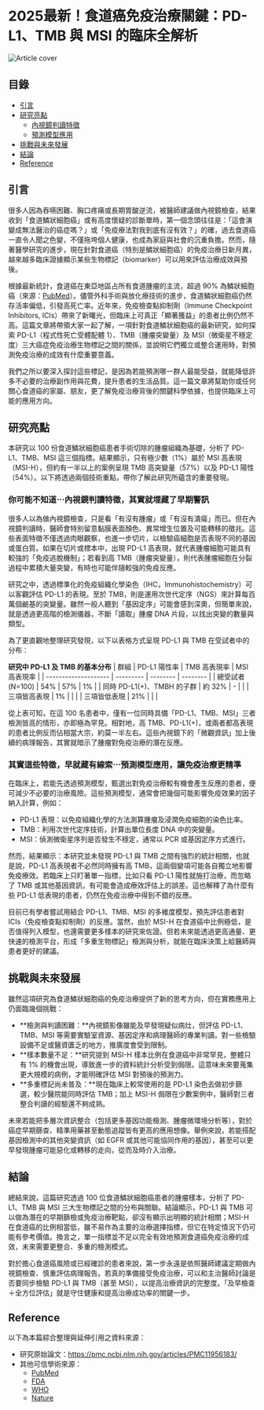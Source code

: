 # 2025最新！食道癌免疫治療關鍵：PD-L1、TMB 與 MSI 的臨床全解析
![Article cover](https://i.imgur.com/CQcZqiP.png)

## 目錄

* [引言](#introduction)
* [研究亮點](#highlights)  
   * [內視鏡判讀特徵](#feature1)  
   * [預測模型應用](#feature2)
* [挑戰與未來發展](#future-work)
* [結論](#conclusion)
* [Reference](#reference)

## 引言
<a id="introduction"></a>

很多人因為吞嚥困難、胸口疼痛或長期胃酸逆流，被醫師建議做內視鏡檢查，結果收到「食道鱗狀細胞癌」或有高度懷疑的診斷單時，第一個念頭往往是：「這會演變成無法醫治的癌症嗎？」或「免疫療法對我到底有沒有效？」的確，過去食道癌一直令人聞之色變，不僅拖垮個人健康，也成為家庭與社會的沉重負擔。然而，隨著醫學研究的進步，現在針對食道癌（特別是鱗狀細胞癌）的免疫治療日新月異，越來越多臨床證據顯示某些生物標記（biomarker）可以用來評估治療成效與預後。

根據最新統計，食道癌在東亞地區占所有食道腫瘤的主流，超過 90% 為鱗狀細胞癌（來源：[PubMed](https://pubmed.ncbi.nlm.nih.gov/36151861)）。儘管外科手術與放化療技術的進步，食道鱗狀細胞癌仍然存活率偏低，引發高死亡率。近年來，免疫檢查點抑制劑（Immune Checkpoint Inhibitors, ICIs）帶來了新曙光，但臨床上可真正「顯著獲益」的患者比例仍然不高。這篇文章將帶領大家一起了解，一項針對食道鱗狀細胞癌的最新研究，如何探索 PD-L1（程式性死亡受體配體 1）、TMB（腫瘤突變量）及 MSI（微衛星不穩定度）三大癌症免疫治療生物標記之間的關係，並說明它們獨立或整合運用時，對預測免疫治療的成效有什麼重要意義。

我們之所以要深入探討這些標記，是因為若能預測哪一群人最能受益，就能降低許多不必要的治療副作用與花費，提升患者的生活品質。這一篇文章將幫助你或任何關心食道癌的家屬、朋友，更了解免疫治療背後的關鍵科學依據，也提供臨床上可能的應用方向。

## 研究亮點
<a id="highlights"></a>

本研究以 100 份食道鱗狀細胞癌患者手術切除的腫瘤組織為基礎，分析了 PD-L1、TMB、MSI 這三個指標。結果顯示，只有極少數（1%）屬於 MSI 高表現（MSI-H），但約有一半以上的案例呈現 TMB 高突變量（57%）以及 PD-L1 陽性（54%）。以下將透過兩個技術重點，帶你了解此研究所蘊含的重要發現。

### 你可能不知道⋯內視鏡判讀特徵，其實就埋藏了早期警訊

很多人以為做內視鏡檢查，只是看「有沒有腫瘤」或「有沒有潰瘍」而已。但在內視鏡判讀時，醫師會特別留意黏膜表面顏色、異常增生位置及可能轉移的徵兆。這些表面特徵不僅透過肉眼觀察，也進一步切片，以檢驗癌細胞是否表現不同的基因或蛋白質。如果在切片或標本中，出現 PD-L1 高表現，就代表腫瘤細胞可能具有較強的「免疫逃脫機制」；若看到高 TMB（腫瘤突變量），則代表腫瘤細胞在分裂過程中累積大量突變，有時也可能伴隨較強的免疫反應。

研究之中，透過標準化的免疫組織化學染色（IHC，Immunohistochemistry）可以客觀評估 PD-L1 的表現。至於 TMB，則是運用次世代定序（NGS）來計算每百萬個鹼基的突變量。雖然一般人聽到「基因定序」可能會感到深奧，但簡單來說，就是透過更高階的檢測儀器，不斷「讀取」腫瘤 DNA 片段，以找出突變的數量與類型。

為了更直觀地整理研究發現，以下以表格方式呈現 PD-L1 與 TMB 在受試者中的分布：

__研究中 PD-L1 及 TMB 的基本分布__
| 群組                   | PD-L1 陽性率 | TMB 高表現率 | MSI 高表現率 |
| -------------------- | --------- | -------- | -------- |
| 總受試者 (N=100)         | 54%       | 57%      | 1%       |
| 同時 PD-L1(+)、TMBH 的子群 | 約 32%     | \-       |          |
| 三項皆高表現               | 1%        |          |          |
| 三項皆低表現               | 21%       |          |          |

從上表可知，在這 100 名患者中，僅有一位同時具備「PD-L1、TMB、MSI」三者檢測皆高的情形，亦即極為罕見。相對地，高 TMB、PD-L1(+)，或兩者都高表現的患者比例反而佔相當大宗，約莫一半左右。這些內視鏡下的「微觀資訊」加上後續的病理報告，其實就暗示了腫瘤對免疫治療的潛在反應。

### 其實這些特徵，早就藏有線索⋯預測模型應用，讓免疫治療更精準

在臨床上，若能先透過預測模型，甄選出對免疫治療較有機會產生反應的患者，便可減少不必要的治療風險。這些預測模型，通常會把幾個可能影響免疫效果的因子納入計算，例如：

* PD-L1 表現：以免疫組織化學的方法測算腫瘤及浸潤免疫細胞的染色比率。
* TMB：利用次世代定序技術，計算出單位長度 DNA 中的突變量。
* MSI：偵測微衛星序列是否發生不穩定，通常以 PCR 或基因定序方式進行。

然而，結果顯示：本研究並未發現 PD-L1 與 TMB 之間有強烈的統計相關，也就是說，PD-L1 高表現者不必然同時擁有高 TMB，這兩個變項可能各自獨立地影響免疫療效。若臨床上只盯著單一指標，比如只看 PD-L1 陽性就施打治療，而忽略了 TMB 或其他基因資訊，有可能會造成療效評估上的誤差。這也解釋了為什麼有些 PD-L1 低表現的患者，仍然在免疫治療中得到不錯的反應。

目前已有學者嘗試用結合 PD-L1、TMB、MSI 的多維度模型，預先評估患者對 ICIs（免疫檢查點抑制劑）的反應。當然，由於 MSI-H 在食道癌中比例極低，是否值得列入模型，也還需要更多樣本的研究來佐證。但若未來能透過更高通量、更快速的檢測平台，形成「多重生物標記」檢測與分析，就能在臨床決策上給醫師與患者更好的建議。

## 挑戰與未來發展
<a id="future-work"></a>

雖然這項研究為食道鱗狀細胞癌的免疫治療提供了新的思考方向，但在實務應用上仍面臨幾個挑戰：

* **檢測與判讀困難：**內視鏡影像雖能及早發現疑似病灶，但評估 PD-L1、TMB、MSI 等需要實驗室資源、基因定序和病理醫師的專業判讀。對一些檢驗設備不足或醫資匱乏的地方，推廣度會受到限制。
* **樣本數量不足：**研究提到 MSI-H 樣本比例在食道癌中非常罕見，整體只有 1% 的機會出現，導致進一步的資料統計分析受到侷限。這意味未來要蒐集更大規模的病例，才能明確評估 MSI 對預後的預測力。
* **多重標記尚未普及：**現在臨床上較常使用的是 PD-L1 染色去做初步篩選，較少醫院能同時評估 TMB；加上 MSI-H 侷限在少數案例中，醫師對三者整合判讀的經驗還不夠成熟。

未來若能把多層次資訊整合（包括更多基因功能檢測、腫瘤微環境分析等），對於癌症早期篩查、精準用藥甚至動態追蹤皆有更高的應用想像。舉例來說，若能搭配基因檢測中的其他突變資訊（如 EGFR 或其他可能協同作用的基因），甚至可以更早發現腫瘤可能惡化或轉移的走向，從而及時介入治療。

## 結論
<a id="conclusion"></a>

總結來說，這篇研究透過 100 位食道鱗狀細胞癌患者的腫瘤樣本，分析了 PD-L1、TMB 與 MSI 三大生物標記之間的分布與關聯。結論顯示，PD-L1 與 TMB 可以做為潛在的早期篩檢或免疫治療靶點，卻沒有顯示出明顯的統計相關；MSI-H 在食道癌的比例相當低，雖不易作為主要的治療選擇指標，但它在特定情況下仍可能有參考價值。換言之，單一指標並不足以完全有效地預測食道癌免疫治療的成效，未來需要更整合、多重的檢測模式。

對於擔心食道癌風險或已經確診的患者來說，第一步永遠是依照醫師建議定期做內視鏡檢查、慎重評估病理報告。若真的準備接受免疫治療，可以和主治醫師討論是否要同步檢驗 PD-L1 與 TMB（甚至 MSI），以提高治療資訊的完整度。「及早檢查＋全方位評估」就是守住健康和提高治療成功率的關鍵一步。

## Reference
<a id="reference"></a>

以下為本篇綜合整理與延伸引用之資料來源：

* 研究原始論文：<https://pmc.ncbi.nlm.nih.gov/articles/PMC11956183/>
* 其他可信學術來源：  
   * [PubMed](https://pubmed.ncbi.nlm.nih.gov/)  
   * [FDA](https://www.fda.gov/)  
   * [WHO](https://www.who.int/)  
   * [Nature](https://www.nature.com/)